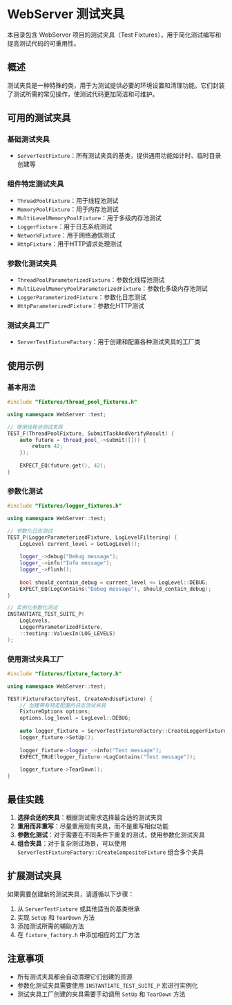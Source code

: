# WebServer 测试夹具

本目录包含 WebServer 项目的测试夹具（Test Fixtures），用于简化测试编写和提高测试代码的可重用性。

## 概述

测试夹具是一种特殊的类，用于为测试提供必要的环境设置和清理功能。它们封装了测试所需的常见操作，使测试代码更加简洁和可维护。

## 可用的测试夹具

### 基础测试夹具

- `ServerTestFixture`：所有测试夹具的基类，提供通用功能如计时、临时目录创建等

### 组件特定测试夹具

- `ThreadPoolFixture`：用于线程池测试
- `MemoryPoolFixture`：用于内存池测试
- `MultiLevelMemoryPoolFixture`：用于多级内存池测试
- `LoggerFixture`：用于日志系统测试
- `NetworkFixture`：用于网络通信测试
- `HttpFixture`：用于HTTP请求处理测试

### 参数化测试夹具

- `ThreadPoolParameterizedFixture`：参数化线程池测试
- `MultiLevelMemoryPoolParameterizedFixture`：参数化多级内存池测试
- `LoggerParameterizedFixture`：参数化日志测试
- `HttpParameterizedFixture`：参数化HTTP测试

### 测试夹具工厂

- `ServerTestFixtureFactory`：用于创建和配置各种测试夹具的工厂类

## 使用示例

### 基本用法

```cpp
#include "fixtures/thread_pool_fixtures.h"

using namespace WebServer::test;

// 使用线程池测试夹具
TEST_F(ThreadPoolFixture, SubmitTaskAndVerifyResult) {
    auto future = thread_pool_->submit([]() {
        return 42;
    });
    
    EXPECT_EQ(future.get(), 42);
}
```

### 参数化测试

```cpp
#include "fixtures/logger_fixtures.h"

using namespace WebServer::test;

// 参数化日志测试
TEST_P(LoggerParameterizedFixture, LogLevelFiltering) {
    LogLevel current_level = GetLogLevel();
    
    logger_->debug("Debug message");
    logger_->info("Info message");
    logger_->flush();
    
    bool should_contain_debug = current_level <= LogLevel::DEBUG;
    EXPECT_EQ(LogContains("Debug message"), should_contain_debug);
}

// 实例化参数化测试
INSTANTIATE_TEST_SUITE_P(
    LogLevels,
    LoggerParameterizedFixture,
    ::testing::ValuesIn(LOG_LEVELS)
);
```

### 使用测试夹具工厂

```cpp
#include "fixtures/fixture_factory.h"

using namespace WebServer::test;

TEST(FixtureFactoryTest, CreateAndUseFixture) {
    // 创建带有特定配置的日志测试夹具
    FixtureOptions options;
    options.log_level = LogLevel::DEBUG;
    
    auto logger_fixture = ServerTestFixtureFactory::CreateLoggerFixture(options);
    logger_fixture->SetUp();
    
    logger_fixture->logger_->info("Test message");
    EXPECT_TRUE(logger_fixture->LogContains("Test message"));
    
    logger_fixture->TearDown();
}
```

## 最佳实践

1. **选择合适的夹具**：根据测试需求选择最合适的测试夹具
2. **重用而非重写**：尽量重用现有夹具，而不是重写相似功能
3. **参数化测试**：对于需要在不同条件下重复的测试，使用参数化测试夹具
4. **组合夹具**：对于复杂测试场景，可以使用 `ServerTestFixtureFactory::CreateCompositeFixture` 组合多个夹具

## 扩展测试夹具

如果需要创建新的测试夹具，请遵循以下步骤：

1. 从 `ServerTestFixture` 或其他适当的基类继承
2. 实现 `SetUp` 和 `TearDown` 方法
3. 添加测试所需的辅助方法
4. 在 `fixture_factory.h` 中添加相应的工厂方法

## 注意事项

- 所有测试夹具都会自动清理它们创建的资源
- 参数化测试夹具需要使用 `INSTANTIATE_TEST_SUITE_P` 宏进行实例化
- 测试夹具工厂创建的夹具需要手动调用 `SetUp` 和 `TearDown` 方法